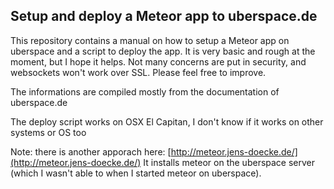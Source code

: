## Setup and deploy a Meteor app to uberspace.de

This repository contains a manual on how to setup a Meteor app on uberspace and a script to deploy the app. It is very basic and rough at the moment, but I hope it helps. Not many concerns are put in security, and websockets won't work over SSL. Please feel free to improve. 

The informations are compiled mostly from the documentation of uberspace.de

The deploy script works on OSX El Capitan, I don't know if it works on other systems or OS too

Note: there is another apporach here: [http://meteor.jens-doecke.de/](http://meteor.jens-doecke.de/) It installs meteor on the uberspace server (which I wasn't able to when I started meteor on uberspace).
